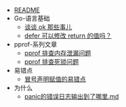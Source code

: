 - [README](README.md)
- Go-语言基础
    - [谈谈 ok 那些事儿](language/谈谈ok那些事.md)
    - [defer 可以修改 return 的值吗？](language/defer可以修改return的值吗.md)
- pprof-系列文章
    - [pprof 排查内存泄漏问题](pprof/pprof排查内存泄漏问题.md)
    - [pprof 排查死锁问题](pprof/pprof排查死锁问题.md)
- 易错点
    - [冒号声明赋值的易错点](track/冒号声明赋值的易错点.md)
- 为什么
     - [panic的错误日志输出到了哪里.md](why/panic的错误日志输出到了哪里.md)
 